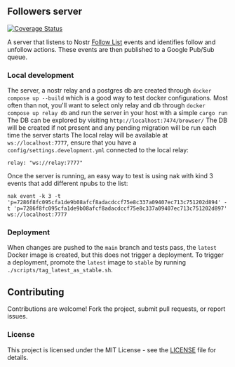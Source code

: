 ## Followers server
[![Coverage Status](https://coveralls.io/repos/github/planetary-social/nos-followers/badge.svg?branch=main)](https://coveralls.io/github/planetary-social/nos-followers?branch=main)

A server that listens to Nostr [Follow List](https://github.com/nostr-protocol/nips/blob/master/02.md) events and identifies follow and unfollow actions. These events are then published to a Google Pub/Sub queue.

### Local development
The server, a nostr relay and a postgres db are created through `docker compose up --build` which is a good way to test docker configurations.
Most often than not, you'll want to select only relay and db through `docker compose up relay db` and run the server in your host with a simple `cargo run`
The DB can be explored by visiting `http://localhost:7474/browser/`
The DB will be created if not present and any pending migration will be run each time the server starts
The local relay will be available at `ws://localhost:7777`, ensure that you have a `config/settings.development.yml` connected to the local relay:

```
relay: "ws://relay:7777"
```

Once the server is running, an easy way to test is using nak with kind 3 events that add different npubs to the list:
```
nak event -k 3 -t 'p=7286f8fc095cfa1de9b08afcf8adacdccf75e8c337a09407ec713c751202d894' -t 'p=7286f8fc095cfa1de9b08afcf8adacdccf75e8c337a09407ec713c751202d897' ws://localhost:7777
```

### Deployment

When changes are pushed to the `main` branch and tests pass, the `latest` Docker image is created, but this does not trigger a deployment.
To trigger a deployment, promote the `latest` image to `stable` by running `./scripts/tag_latest_as_stable.sh`.

## Contributing
Contributions are welcome! Fork the project, submit pull requests, or report issues.

### License
This project is licensed under the MIT License - see the [LICENSE](LICENSE) file for details.

